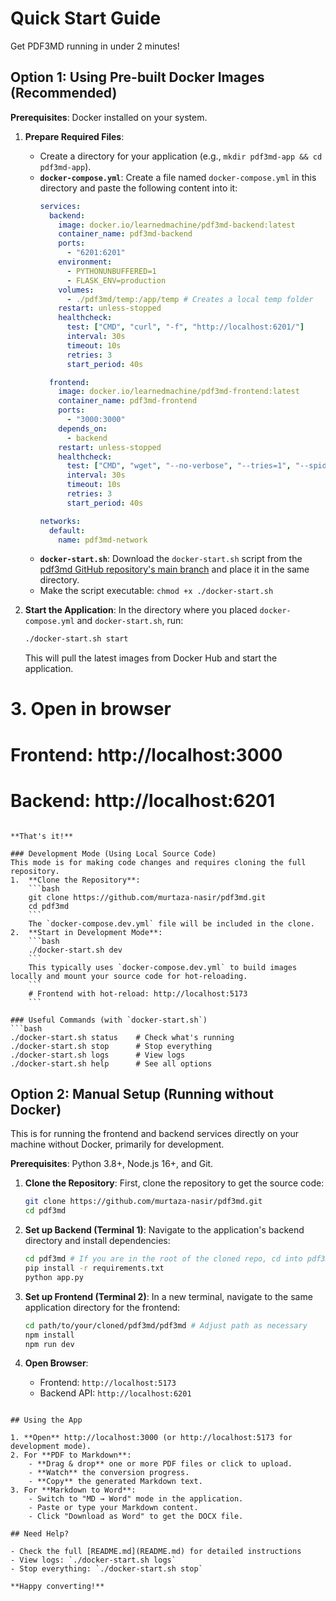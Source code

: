 # Quick Start Guide

Get PDF3MD running in under 2 minutes!

## Option 1: Using Pre-built Docker Images (Recommended)

**Prerequisites**: Docker installed on your system.

1.  **Prepare Required Files**:
    *   Create a directory for your application (e.g., `mkdir pdf3md-app && cd pdf3md-app`).
    *   **`docker-compose.yml`**: Create a file named `docker-compose.yml` in this directory and paste the following content into it:
        ```yaml
        services:
          backend:
            image: docker.io/learnedmachine/pdf3md-backend:latest 
            container_name: pdf3md-backend
            ports:
              - "6201:6201"
            environment:
              - PYTHONUNBUFFERED=1
              - FLASK_ENV=production
            volumes:
              - ./pdf3md/temp:/app/temp # Creates a local temp folder
            restart: unless-stopped
            healthcheck:
              test: ["CMD", "curl", "-f", "http://localhost:6201/"]
              interval: 30s
              timeout: 10s
              retries: 3
              start_period: 40s

          frontend:
            image: docker.io/learnedmachine/pdf3md-frontend:latest 
            container_name: pdf3md-frontend
            ports:
              - "3000:3000"
            depends_on:
              - backend
            restart: unless-stopped
            healthcheck:
              test: ["CMD", "wget", "--no-verbose", "--tries=1", "--spider", "http://localhost:3000/"]
              interval: 30s
              timeout: 10s
              retries: 3
              start_period: 40s

        networks:
          default:
            name: pdf3md-network
        ```
    *   **`docker-start.sh`**: Download the `docker-start.sh` script from the [pdf3md GitHub repository's main branch](https://github.com/murtaza-nasir/pdf3md/blob/main/docker-start.sh) and place it in the same directory.
    *   Make the script executable: `chmod +x ./docker-start.sh`

2.  **Start the Application**:
    In the directory where you placed `docker-compose.yml` and `docker-start.sh`, run:
    ```bash
    ./docker-start.sh start
    ```
    This will pull the latest images from Docker Hub and start the application.

# 3. Open in browser
# Frontend: http://localhost:3000
# Backend: http://localhost:6201
```

**That's it!**

### Development Mode (Using Local Source Code)
This mode is for making code changes and requires cloning the full repository.
1.  **Clone the Repository**:
    ```bash
    git clone https://github.com/murtaza-nasir/pdf3md.git
    cd pdf3md
    ```
    The `docker-compose.dev.yml` file will be included in the clone.
2.  **Start in Development Mode**:
    ```bash
    ./docker-start.sh dev
    ```
    This typically uses `docker-compose.dev.yml` to build images locally and mount your source code for hot-reloading.
    ```
    # Frontend with hot-reload: http://localhost:5173
    ```

### Useful Commands (with `docker-start.sh`)
```bash
./docker-start.sh status    # Check what's running
./docker-start.sh stop      # Stop everything
./docker-start.sh logs      # View logs
./docker-start.sh help      # See all options
```

## Option 2: Manual Setup (Running without Docker)

This is for running the frontend and backend services directly on your machine without Docker, primarily for development.

**Prerequisites**: Python 3.8+, Node.js 16+, and Git.

1.  **Clone the Repository**:
    First, clone the repository to get the source code:
    ```bash
    git clone https://github.com/murtaza-nasir/pdf3md.git
    cd pdf3md 
    ```

2.  **Set up Backend (Terminal 1)**:
    Navigate to the application's backend directory and install dependencies:
    ```bash
    cd pdf3md # If you are in the root of the cloned repo, cd into pdf3md
    pip install -r requirements.txt
    python app.py
    ```

3.  **Set up Frontend (Terminal 2)**:
    In a new terminal, navigate to the same application directory for the frontend:
    ```bash
    cd path/to/your/cloned/pdf3md/pdf3md # Adjust path as necessary
    npm install
    npm run dev
    ```

4.  **Open Browser**:
    *   Frontend: `http://localhost:5173`
    *   Backend API: `http://localhost:6201`
```

## Using the App

1. **Open** http://localhost:3000 (or http://localhost:5173 for development mode).
2. For **PDF to Markdown**:
    - **Drag & drop** one or more PDF files or click to upload.
    - **Watch** the conversion progress.
    - **Copy** the generated Markdown text.
3. For **Markdown to Word**:
    - Switch to "MD → Word" mode in the application.
    - Paste or type your Markdown content.
    - Click "Download as Word" to get the DOCX file.

## Need Help?

- Check the full [README.md](README.md) for detailed instructions
- View logs: `./docker-start.sh logs`
- Stop everything: `./docker-start.sh stop`

**Happy converting!**
